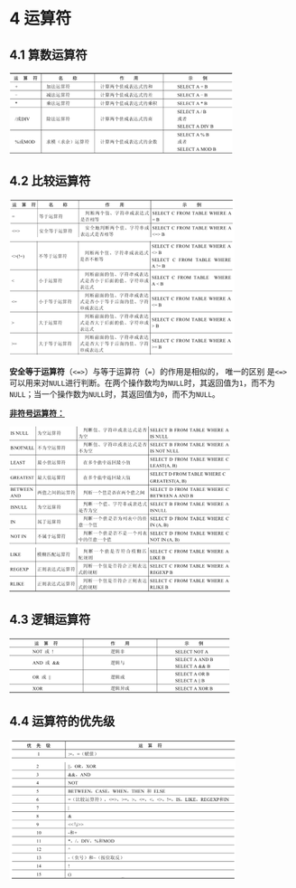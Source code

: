 # 4 运算符

## 4.1 算数运算符

<img src="image/image-20230307153934902.png" alt="image-20230307153934902" style="zoom:50%;" />

## 4.2 比较运算符

<img src="image/image-20230307154053654.png" alt="image-20230307154053654" style="zoom:50%;" />

**安全等于运算符**（`<=>`）与等于运算符（`=`）的作用是相似的， 唯一的区别 是`<=>`可以用来对`NULL`进行判断。在两个操作数均为`NULL`时，其返回值为`1`，而不为`NULL`；当一个操作数为`NULL`时，其返回值为`0`，而不为`NULL`。  

**<u>非符号运算符：</u>**

<img src="image/image-20230307154321726.png" alt="image-20230307154321726" style="zoom:50%;" />

## 4.3 逻辑运算符

<img src="image/image-20230307154641144.png" alt="image-20230307154641144" style="zoom:50%;" />

## 4.4 运算符的优先级

<img src="image/image-20230307155420163.png" alt="image-20230307155420163" style="zoom:50%;" />

